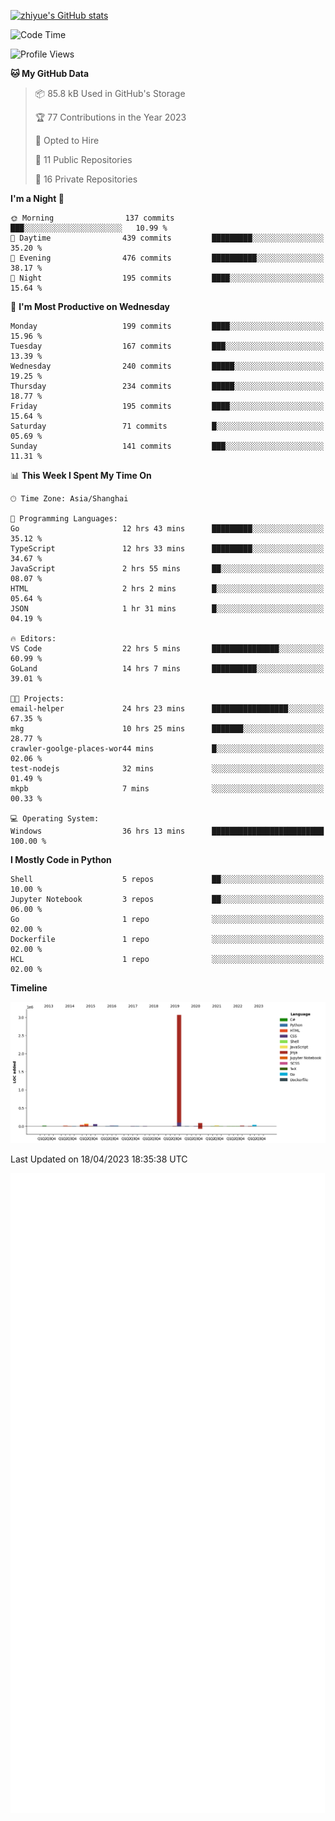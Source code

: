 
[![zhiyue's GitHub stats](https://github-readme-stats.vercel.app/api?username=zhiyue)](https://github.com/anuraghazra/github-readme-stats&&show_icons=true)

<!--START_SECTION:waka-->
![Code Time](http://img.shields.io/badge/Code%20Time-1%2C126%20hrs%2010%20mins-blue)

![Profile Views](http://img.shields.io/badge/Profile%20Views-1-blue)

**🐱 My GitHub Data** 

> 📦 85.8 kB Used in GitHub's Storage 
 > 
> 🏆 77 Contributions in the Year 2023
 > 
> 💼 Opted to Hire
 > 
> 📜 11 Public Repositories 
 > 
> 🔑 16 Private Repositories 
 > 
**I'm a Night 🦉** 

```text
🌞 Morning                137 commits         ███░░░░░░░░░░░░░░░░░░░░░░   10.99 % 
🌆 Daytime                439 commits         █████████░░░░░░░░░░░░░░░░   35.20 % 
🌃 Evening                476 commits         ██████████░░░░░░░░░░░░░░░   38.17 % 
🌙 Night                  195 commits         ████░░░░░░░░░░░░░░░░░░░░░   15.64 % 
```
📅 **I'm Most Productive on Wednesday** 

```text
Monday                   199 commits         ████░░░░░░░░░░░░░░░░░░░░░   15.96 % 
Tuesday                  167 commits         ███░░░░░░░░░░░░░░░░░░░░░░   13.39 % 
Wednesday                240 commits         █████░░░░░░░░░░░░░░░░░░░░   19.25 % 
Thursday                 234 commits         █████░░░░░░░░░░░░░░░░░░░░   18.77 % 
Friday                   195 commits         ████░░░░░░░░░░░░░░░░░░░░░   15.64 % 
Saturday                 71 commits          █░░░░░░░░░░░░░░░░░░░░░░░░   05.69 % 
Sunday                   141 commits         ███░░░░░░░░░░░░░░░░░░░░░░   11.31 % 
```


📊 **This Week I Spent My Time On** 

```text
🕑︎ Time Zone: Asia/Shanghai

💬 Programming Languages: 
Go                       12 hrs 43 mins      █████████░░░░░░░░░░░░░░░░   35.12 % 
TypeScript               12 hrs 33 mins      █████████░░░░░░░░░░░░░░░░   34.67 % 
JavaScript               2 hrs 55 mins       ██░░░░░░░░░░░░░░░░░░░░░░░   08.07 % 
HTML                     2 hrs 2 mins        █░░░░░░░░░░░░░░░░░░░░░░░░   05.64 % 
JSON                     1 hr 31 mins        █░░░░░░░░░░░░░░░░░░░░░░░░   04.19 % 

🔥 Editors: 
VS Code                  22 hrs 5 mins       ███████████████░░░░░░░░░░   60.99 % 
GoLand                   14 hrs 7 mins       ██████████░░░░░░░░░░░░░░░   39.01 % 

🐱‍💻 Projects: 
email-helper             24 hrs 23 mins      █████████████████░░░░░░░░   67.35 % 
mkg                      10 hrs 25 mins      ███████░░░░░░░░░░░░░░░░░░   28.77 % 
crawler-goolge-places-wor44 mins             █░░░░░░░░░░░░░░░░░░░░░░░░   02.06 % 
test-nodejs              32 mins             ░░░░░░░░░░░░░░░░░░░░░░░░░   01.49 % 
mkpb                     7 mins              ░░░░░░░░░░░░░░░░░░░░░░░░░   00.33 % 

💻 Operating System: 
Windows                  36 hrs 13 mins      █████████████████████████   100.00 % 
```

**I Mostly Code in Python** 

```text
Shell                    5 repos             ██░░░░░░░░░░░░░░░░░░░░░░░   10.00 % 
Jupyter Notebook         3 repos             ██░░░░░░░░░░░░░░░░░░░░░░░   06.00 % 
Go                       1 repo              ░░░░░░░░░░░░░░░░░░░░░░░░░   02.00 % 
Dockerfile               1 repo              ░░░░░░░░░░░░░░░░░░░░░░░░░   02.00 % 
HCL                      1 repo              ░░░░░░░░░░░░░░░░░░░░░░░░░   02.00 % 
```



**Timeline**

![Lines of Code chart](https://raw.githubusercontent.com/zhiyue/zhiyue/main/assets/bar_graph.png)


 Last Updated on 18/04/2023 18:35:38 UTC
<!--END_SECTION:waka-->

<!-- [![Top Langs](https://github-readme-stats.vercel.app/api/top-langs/?username=zhiyue)](https://github.com/anuraghazra/github-readme-stats) -->

![](./github-metrics.svg)

